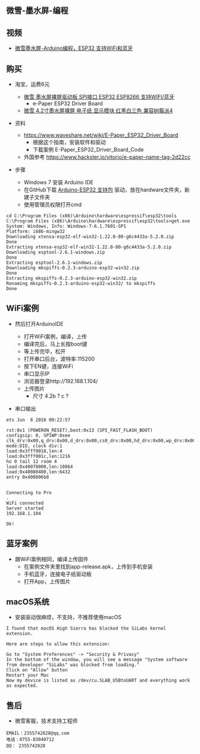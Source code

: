 ## 微雪-墨水屏-编程

## 视频
- [微雪墨水屏-Arduino编程，ESP32 支持WiFi和蓝牙](https://www.bilibili.com/video/BV1yz4y1C7Y8/)

## 购买
- 淘宝，运费6元
    - [微雪 墨水屏裸屏驱动板 SPI接口 ESP32 ESP8266 支持WIFI/蓝牙](https://s.click.taobao.com/t?e=m%3D2%26s%3DLWwjUCPQv2QcQipKwQzePOeEDrYVVa64K7Vc7tFgwiHjf2vlNIV67trmiN9ZoeYrZW7hPg9HazilldgrEKAMDZqHHjUPN5fPvcXgLQcnSPhUUJCbLNYEnHJi6DFpZGNc%2Bht3wBcxEojg%2BvVPtZxVh1vzY1gj2%2FS51m%2FRykadurUYtE6uZJaO3HEqY%2Bakgpmw&scm=null&pvid=null&app_pvid=59590_11.88.32.203_568_1602231743720&ptl=floorId%3A17741&originalFloorId%3A17741&app_pvid%3A59590_11.88.32.203_568_1602231743720&union_lens=lensId%3APUB%401602231720%400b1a25df_d9d4_1750c73d849_2645%40026UvXKptoe9OnJOZeqXA9tB)
        -  e-Paper ESP32 Driver Board
    - [微雪 4.2寸墨水屏裸屏 电子纸 显示模块  红黑白三色 兼容树莓派4](https://s.click.taobao.com/t?e=m%3D2%26s%3Dgu%2FRd0bRTGkcQipKwQzePOeEDrYVVa64K7Vc7tFgwiHjf2vlNIV67ogRc0DrYpkvFfrEfJ4hp2qlldgrEKAMDZqHHjUPN5fPvcXgLQcnSPhUUJCbLNYEnHJi6DFpZGNc%2Bht3wBcxEojg%2BvVPtZxVh1vzY1gj2%2FS51m%2FRykadurUDBRIF6NDIT3EqY%2Bakgpmw&scm=null&pvid=null&app_pvid=59590_11.26.37.22_555_1602231877211&ptl=floorId%3A17741&originalFloorId%3A17741&app_pvid%3A59590_11.26.37.22_555_1602231877211&union_lens=lensId%3APUB%401602231873%400b14eca8_ae89_1750c763150_4d4c%40027HYB50teMJ7vU6A8SsikWj)

- 资料
    - https://www.waveshare.net/wiki/E-Paper_ESP32_Driver_Board
        - 根据这个指南，安装软件和驱动
        - 下载案例 E-Paper_ESP32_Driver_Board_Code
    - 外国参考 https://www.hackster.io/vitorio/e-paper-name-tag-2d22cc
- 步骤
    - Windows 7 安装 Arduino IDE
    - 在GitHub下载 [Arduino-ESP32 支持包](https://codeload.github.com/espressif/arduino-esp32/zip/master) 驱动，放在hardware文件夹，新建子文件夹
    - 使用管理员权限打开cmd

```
cd C:\Program Files (x86)\Arduino\hardware\espressif\esp32\tools
C:\Program Files (x86)\Arduino\hardware\espressif\esp32\tools>get.exe
System: Windows, Info: Windows-7-6.1.7601-SP1
Platform: i686-mingw32
Downloading xtensa-esp32-elf-win32-1.22.0-80-g6c4433a-5.2.0.zip
Done
Extracting xtensa-esp32-elf-win32-1.22.0-80-g6c4433a-5.2.0.zip
Downloading esptool-2.6.1-windows.zip
Done
Extracting esptool-2.6.1-windows.zip
Downloading mkspiffs-0.2.3-arduino-esp32-win32.zip
Done
Extracting mkspiffs-0.2.3-arduino-esp32-win32.zip
Renaming mkspiffs-0.2.3-arduino-esp32-win32/ to mkspiffs
Done
```
## WiFi案例
- 然后打开ArduinoIDE
    - 打开WiFi案例，编译，上传
    - 编译完后，马上长按boot键
    - 等上传完毕，松开
    - 打开串口后台，波特率:115200
    - 按下EN键，连接WiFi
    - 串口显示IP
    - 浏览器登录http://192.168.1.104/
    - 上传图片
        - 尺寸 4.2b ? c ?

- 串口输出
```
ets Jun  8 2016 00:22:57

rst:0x1 (POWERON_RESET),boot:0x13 (SPI_FAST_FLASH_BOOT)
configsip: 0, SPIWP:0xee
clk_drv:0x00,q_drv:0x00,d_drv:0x00,cs0_drv:0x00,hd_drv:0x00,wp_drv:0x00
mode:DIO, clock div:1
load:0x3fff0018,len:4
load:0x3fff001c,len:1216
ho 0 tail 12 room 4
load:0x40078000,len:10864
load:0x40080400,len:6432
entry 0x400806b8


Connecting to Pro
.
WiFi connected
Server started
192.168.1.104

Ok!

```

## 蓝牙案例
- 跟WiFi案例相同，编译上传固件
    - 在案例文件夹里找到app-release.apk，上传到手机安装
    - 手机蓝牙，连接电子纸驱动板
    - 打开App，上传图片

## macOS系统
- 安装驱动很麻烦，不支持，不推荐使用macOS
```
I found that macOS High Sierra has blocked the SiLabs kernel extension.

Here are steps to allow this extension:

Go to "System Preferences" -> "Security & Privacy"
In the bottom of the window, you will see a message "System software from developer "SiLabs" was blocked from loading."
Click on "Allow" button
Restart your Mac
Now my device is listed as /dev/cu.SLAB_USBtoUART and everything work as expected.
```

## 售后
- 微雪客服，技术支持工程师
```
EMAIL：2355742828@qq.com
电话：0755-83040712
QQ： 2355742828
```